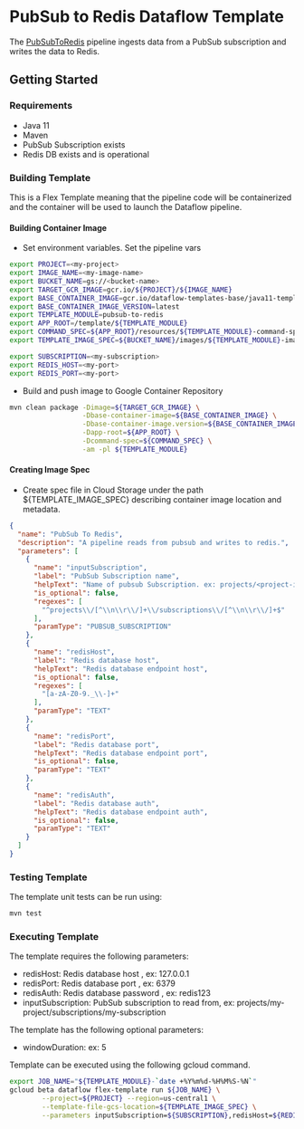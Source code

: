 # PubSub to Redis Dataflow Template

The [PubSubToRedis](src/main/java/com/google/cloud/teleport/v2/templates/PubSubToRedis.java) pipeline
ingests data from a PubSub subscription and writes the data to Redis.

## Getting Started

### Requirements
* Java 11
* Maven
* PubSub Subscription exists
* Redis DB exists and is operational

### Building Template
This is a Flex Template meaning that the pipeline code will be containerized and the container will be used to launch the Dataflow pipeline.

#### Building Container Image
* Set environment variables.
Set the pipeline vars
```sh
export PROJECT=<my-project>
export IMAGE_NAME=<my-image-name>
export BUCKET_NAME=gs://<bucket-name>
export TARGET_GCR_IMAGE=gcr.io/${PROJECT}/${IMAGE_NAME}
export BASE_CONTAINER_IMAGE=gcr.io/dataflow-templates-base/java11-template-launcher-base
export BASE_CONTAINER_IMAGE_VERSION=latest
export TEMPLATE_MODULE=pubsub-to-redis
export APP_ROOT=/template/${TEMPLATE_MODULE}
export COMMAND_SPEC=${APP_ROOT}/resources/${TEMPLATE_MODULE}-command-spec.json
export TEMPLATE_IMAGE_SPEC=${BUCKET_NAME}/images/${TEMPLATE_MODULE}-image-spec.json

export SUBSCRIPTION=<my-subscription>
export REDIS_HOST=<my-port>
export REDIS_PORT=<my-port>
```

* Build and push image to Google Container Repository
```sh
mvn clean package -Dimage=${TARGET_GCR_IMAGE} \
                  -Dbase-container-image=${BASE_CONTAINER_IMAGE} \
                  -Dbase-container-image.version=${BASE_CONTAINER_IMAGE_VERSION} \
                  -Dapp-root=${APP_ROOT} \
                  -Dcommand-spec=${COMMAND_SPEC} \
                  -am -pl ${TEMPLATE_MODULE}
```

#### Creating Image Spec

* Create spec file in Cloud Storage under the path ${TEMPLATE_IMAGE_SPEC} describing container image location and metadata.
```json
{
  "name": "PubSub To Redis",
  "description": "A pipeline reads from pubsub and writes to redis.",
  "parameters": [
    {
      "name": "inputSubscription",
      "label": "PubSub Subscription name",
      "helpText": "Name of pubsub Subscription. ex: projects/<project-id>/subscriptions/<subscription-name>",
      "is_optional": false,
      "regexes": [
        "^projects\\/[^\\n\\r\\/]+\\/subscriptions\\/[^\\n\\r\\/]+$"
      ],
      "paramType": "PUBSUB_SUBSCRIPTION"
    },
    {
      "name": "redisHost",
      "label": "Redis database host",
      "helpText": "Redis database endpoint host",
      "is_optional": false,
      "regexes": [
        "[a-zA-Z0-9._\\-]+"
      ],
      "paramType": "TEXT"
    },
    {
      "name": "redisPort",
      "label": "Redis database port",
      "helpText": "Redis database endpoint port",
      "is_optional": false,
      "paramType": "TEXT"
    },
    {
      "name": "redisAuth",
      "label": "Redis database auth",
      "helpText": "Redis database endpoint auth",
      "is_optional": false,
      "paramType": "TEXT"
    }
  ]
}
```

### Testing Template

The template unit tests can be run using:
```sh
mvn test
```

### Executing Template

The template requires the following parameters:
* redisHost: Redis database host , ex: 127.0.0.1
* redisPort: Redis database port , ex: 6379
* redisAuth: Redis database password , ex: redis123
* inputSubscription: PubSub subscription to read from, ex: projects/my-project/subscriptions/my-subscription

The template has the following optional parameters:
* windowDuration: ex: 5

Template can be executed using the following gcloud command.
```sh
export JOB_NAME="${TEMPLATE_MODULE}-`date +%Y%m%d-%H%M%S-%N`"
gcloud beta dataflow flex-template run ${JOB_NAME} \
        --project=${PROJECT} --region=us-central1 \
        --template-file-gcs-location=${TEMPLATE_IMAGE_SPEC} \
        --parameters inputSubscription=${SUBSCRIPTION},redisHost=${REDIS_HOST},redisPort=${REDIS_PORT},redisAuth=${REDIS_AUTH}
```
